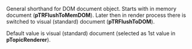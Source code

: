 General shorthand for DOM document object. Starts with in memory document (**pTRFlushToMemDOM**). Later then in render process there is switched to visual (standard) document (**pTRFlushToDOM**).

Default value is visual (standard) document (selected as 1st value in **pTopicRenderer**).
